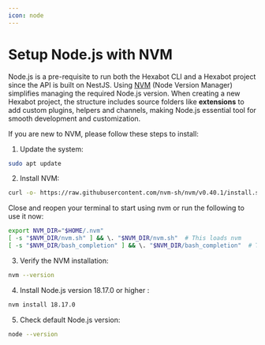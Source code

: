 ```yaml
---
icon: node
---
```


# Setup Node.js with NVM

Node.js is a pre-requisite to run both the Hexabot CLI and a Hexabot project since the API is built on NestJS. Using [NVM](https://github.com/nvm-sh/nvm) (Node Version Manager) simplifies managing the required Node.js version. When creating a new Hexabot project, the structure includes source folders like **extensions** to add custom plugins, helpers and channels, making Node.js essential tool for smooth development and customization.

If you are new to NVM, please follow these steps to install:

1. Update the system:

```bash
sudo apt update
```

2. Install NVM:

```bash
curl -o- https://raw.githubusercontent.com/nvm-sh/nvm/v0.40.1/install.sh | bash
```

Close and reopen your terminal to start using nvm or run the following to use it now:

```bash
export NVM_DIR="$HOME/.nvm"
[ -s "$NVM_DIR/nvm.sh" ] && \. "$NVM_DIR/nvm.sh"  # This loads nvm
[ -s "$NVM_DIR/bash_completion" ] && \. "$NVM_DIR/bash_completion"  # This loads nvm bash_completion
```

3. Verify the NVM installation:

```bash
nvm --version
```

4. Install Node.js version 18.17.0 or higher :

```bash
nvm install 18.17.0
```

5. Check default Node.js version:

```bash
node --version
```
